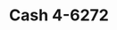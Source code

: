 ---
f_zip-code: 97128
f_state-code: OR
title: Cash 4-6272
f_phone: 503-435-1100
f_city-only: Mcminnville
f_address: 600 Northeast Highway 99W Mcminnville
f_location-unique-id: '6272'
slug: cash-4-6272
updated-on: '2024-05-30T13:46:58.046Z'
created-on: '2024-05-30T13:36:59.803Z'
published-on: '2024-05-30T13:54:32.469Z'
f_city-state: cms/city/mcminnville-or.md
f_company: cms/company/cash-4.md
f_state: cms/state/oregon.md
layout: '[payday-loan].html'
tags: payday-loan
---